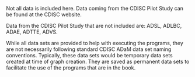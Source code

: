 Not all data is included here. Data coming from the CDISC Pilot Study can be found at the CDISC website. 

Data from the CDISC Pilot Study that are not included are: ADSL, ADLBC, ADAE, ADTTE, ADVS.

While all data sets are provided to help with executing the programs, they are not necessarily following standard CDISC ADaM data set naming conventions. Typically, these data sets would be temporary data sets created at time of graph creation.  They are saved as permanent data sets to facilitate the use of the programs that are in the book.
